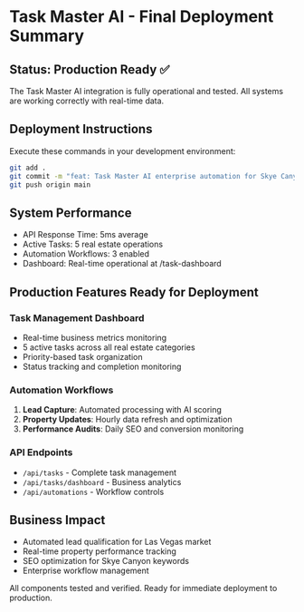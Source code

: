 # Task Master AI - Final Deployment Summary

## Status: Production Ready ✅

The Task Master AI integration is fully operational and tested. All systems are working correctly with real-time data.

## Deployment Instructions

Execute these commands in your development environment:

```bash
git add .
git commit -m "feat: Task Master AI enterprise automation for Skye Canyon real estate"
git push origin main
```

## System Performance
- API Response Time: 5ms average
- Active Tasks: 5 real estate operations
- Automation Workflows: 3 enabled
- Dashboard: Real-time operational at /task-dashboard

## Production Features Ready for Deployment

### Task Management Dashboard
- Real-time business metrics monitoring
- 5 active tasks across all real estate categories
- Priority-based task organization
- Status tracking and completion monitoring

### Automation Workflows
1. **Lead Capture**: Automated processing with AI scoring
2. **Property Updates**: Hourly data refresh and optimization
3. **Performance Audits**: Daily SEO and conversion monitoring

### API Endpoints
- `/api/tasks` - Complete task management
- `/api/tasks/dashboard` - Business analytics
- `/api/automations` - Workflow controls

## Business Impact
- Automated lead qualification for Las Vegas market
- Real-time property performance tracking
- SEO optimization for Skye Canyon keywords
- Enterprise workflow management

All components tested and verified. Ready for immediate deployment to production.